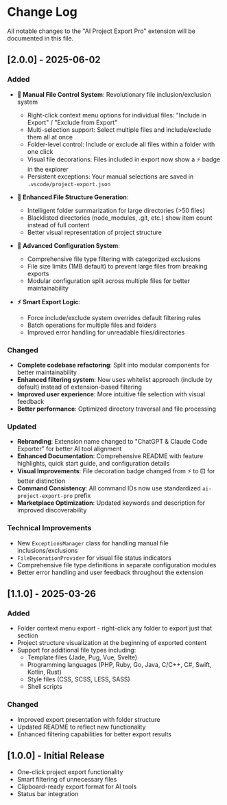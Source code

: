 # Change Log

All notable changes to the "AI Project Export Pro" extension will be documented in this file.

## [2.0.0] - 2025-06-02

### Added

- **🎯 Manual File Control System**: Revolutionary file inclusion/exclusion system

  - Right-click context menu options for individual files: "Include in Export" / "Exclude from Export"
  - Multi-selection support: Select multiple files and include/exclude them all at once
  - Folder-level control: Include or exclude all files within a folder with one click
  - Visual file decorations: Files included in export now show a ⚡ badge in the explorer
  - Persistent exceptions: Your manual selections are saved in `.vscode/project-export.json`

- **📁 Enhanced File Structure Generation**:

  - Intelligent folder summarization for large directories (>50 files)
  - Blacklisted directories (node_modules, .git, etc.) show item count instead of full content
  - Better visual representation of project structure

- **🔧 Advanced Configuration System**:

  - Comprehensive file type filtering with categorized exclusions
  - File size limits (1MB default) to prevent large files from breaking exports
  - Modular configuration split across multiple files for better maintainability

- **⚡ Smart Export Logic**:
  - Force include/exclude system overrides default filtering rules
  - Batch operations for multiple files and folders
  - Improved error handling for unreadable files/directories

### Changed

- **Complete codebase refactoring**: Split into modular components for better maintainability
- **Enhanced filtering system**: Now uses whitelist approach (include by default) instead of extension-based filtering
- **Improved user experience**: More intuitive file selection with visual feedback
- **Better performance**: Optimized directory traversal and file processing

### Updated

- **Rebranding**: Extension name changed to "ChatGPT & Claude Code Exporter" for better AI tool alignment
- **Enhanced Documentation**: Comprehensive README with feature highlights, quick start guide, and configuration details
- **Visual Improvements**: File decoration badge changed from ⚡ to ⚀ for better distinction
- **Command Consistency**: All command IDs now use standardized `ai-project-export-pro` prefix
- **Marketplace Optimization**: Updated keywords and description for improved discoverability

### Technical Improvements

- New `ExceptionsManager` class for handling manual file inclusions/exclusions
- `FileDecorationProvider` for visual file status indicators
- Comprehensive file type definitions in separate configuration modules
- Better error handling and user feedback throughout the extension

## [1.1.0] - 2025-03-26

### Added

- Folder context menu export - right-click any folder to export just that section
- Project structure visualization at the beginning of exported content
- Support for additional file types including:
  - Template files (Jade, Pug, Vue, Svelte)
  - Programming languages (PHP, Ruby, Go, Java, C/C++, C#, Swift, Kotlin, Rust)
  - Style files (CSS, SCSS, LESS, SASS)
  - Shell scripts

### Changed

- Improved export presentation with folder structure
- Updated README to reflect new functionality
- Enhanced filtering capabilities for better export results

## [1.0.0] - Initial Release

- One-click project export functionality
- Smart filtering of unnecessary files
- Clipboard-ready export format for AI tools
- Status bar integration
